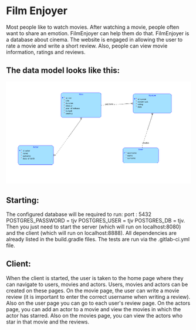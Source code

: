 # Film Enjoyer

Most people like to watch movies. After watching a movie, people often want to share an emotion. FilmEnjoyer can help them do that. FilmEnjoyer is a database about cinema. The website is engaged in allowing the user to rate a movie and write a short review. Also, people can view movie information, ratings and reviews. 

## The data model looks like this:
![Data model](/resources/FE.png)

## Starting:

The configured database will be required to run:
port : 5432
POSTGRES_PASSWORD = tjv
POSTGRES_USER = tjv
POSTGRES_DB = tjv.
Then you just need to start the server (which will run on localhost:8080) and the client (which will run on localhost:8888). All dependencies are already listed in the build.gradle files.
The tests are run via the .gitlab-ci.yml file.


## Client:

When the client is started, the user is taken to the home page where they can navigate to users, movies and actors. Users, movies and actors can be created on these pages. On the movie page, the user can write a movie review (it is important to enter the correct username when writing a review). Also on the user page you can go to each user's review page. On the actors page, you can add an actor to a movie and view the movies in which the actor has starred. Also on the movies page, you can view the actors who star in that movie and the reviews.
